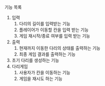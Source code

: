 기능 목록

1. 입력
   1. 다리의 길이를 입력받는 기능
   2. 플레이어가 이동할 칸을 입력 받는 기능
   3. 게임 재시작/종료 여부를 입력 받는 기능
2. 출력
   1. 현재까지 이동한 다리의 상태를 출력하는 기능
   2. 최종 게임 결과를 출력하는 기능
3. 초기 다리를 생성하는 기능
4. 다리게임
   1. 사용자가 칸을 이동하는 기능
   2. 게임을 재시도 하는 기능
    
